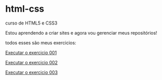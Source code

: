# html-css
 
 curso de HTML5 e CSS3

Estou aprendendo a criar sites e agora vou gerenciar meus repositórios!

todos esses são meus exercicios:

 <a href="https://gustavocarvalhorodrigues.github.io/html-css/modulo 1/exercicios/ex001/index.html">Executar o exercicio 001</a>

 <a href="https://gustavocarvalhorodrigues.github.io/html-css/modulo 1/exercicios/ex002/index.html">Executar o exercicio 002

 <a href="https://gustavocarvalhorodrigues.github.io/html-css/modulo 1/exercicios/ex003/index.html">Executar o exercicio 003